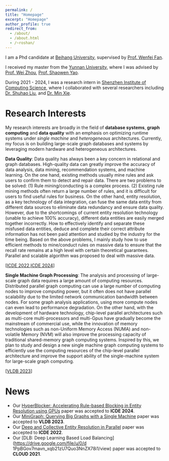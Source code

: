 ```yaml
---
permalink: /
title: "Homepage"
excerpt: "Homepage"
author_profile: true
redirect_from: 
  - /about/
  - /about.html
  - /~roshan/
---
```


I am a Phd candidate at [Beihang University](https://ev.buaa.edu.cn/), supervised by [Prof. Wenfei Fan](https://homepages.inf.ed.ac.uk/wenfei/).

I received my master from the 
[Yunnan University](http://english.ynu.edu.cn/), where I was advised by 
[Prof. Wei Zhou](http://www.sei.ynu.edu.cn/info/1023/1106.htm),
[Prof. Shaowen Yao](http://www.sei.ynu.edu.cn/info/1023/1397.htm).

During 2021 - 2024, I was a research intern in 
[Shenzhen Institute of Computing Science](https://en.sics.ac.cn), 
where I collaborated with several researchers including 
[Dr. Shuhao Liu](https://shuhaoliu.github.io), and
[Dr. Min Xie](https://en.sics.ac.cn/en/col130/337).

# Research Interests

My research interests are broadly in the field of 
**database systems**, **graph computing** and **data quality**
with an emphasis on optimizing runtime systems under 
*single machine* and *heterogeneous* architectures. 
Currently, my focus is on building 
large-scale graph databases and systems by leveraging modern hardware and heterogeneous architectures. 


**Data Quality**:
Data quality has always been a key concern in relational and graph databases. High-quality data can greatly improve the accuracy of data analysis, data mining, recommendation systems, and machine learning. On the one hand, existing methods usually mine rules and ask users to confirm them to detect and repair data. There are two problems to be solved: (1) Rule mining/conducting is a complex process. (2) Existing rule mining methods often return a large number of rules, and it is difficult for users to find useful rules for business. On the other hand, entity resolution, as a key technology of data integration, can fuse the same data entity from different data sources to eliminate data redundancy and ensure data quality. However, due to the shortcomings of current entity resolution technology (unable to achieve 100% accuracy), different data entities are easily merged together incorrectly. How to effectively identify and separate these misfused data entities, deduce and complete their correct attribute information has not been paid attention and studied by the industry for the time being. 
Based on the above problems, I mainly study how to use efficient methods to mine/conduct rules on massive data to ensure that the recall rate remains at a high level with certain theoretical guarantees. Parallel and scalable  algorithm was proposed to deal with massive data.

[[ICDE 2022](https://drive.google.com/file/d/1PpBGov7mavn_xqb21zU7Quo3NnZX78i1/view),[ICDE 2024](https://drive.google.com/file/d/1PpBGov7mavn_xqb21zU7Quo3NnZX78i1/view)]

**Single Machine Graph Processing**: 
The analysis and processing of large-scale graph data requires a large amount of computing resources. Distributed parallel graph computing can use a large number of computing nodes to improve computing power, but it often does not have parallel scalability due to the limited network communication bandwidth between nodes. For some graph analysis applications, using more compute nodes can even lead to performance degradation. On the other hand, with the development of hardware technology, chip-level parallel architectures such as multi-core multi-processors and multi-Gpus have gradually become the mainstream of commercial use, while the innovation of memory technologies such as non-Uniform Memory Access (NUMA) and non-volatile Memory (NVM) will also improve the processing capacity of traditional shared-memory graph computing systems. Inspired by this, we plan to study and design a new single machine graph computing systems to efficiently use the computing resources of the chip-level parallel architecture and improve the support ability of the single-machine system for large-scale graph computing. 

[[VLDB 2023](https://shuhaoliu.github.io/assets/papers/minigraph-full.pdf)]


# News

* Our [HyperBlocker: Accelerating Rule-based Blocking in Entity Resolution using GPUs](https://shuhaoliu.github.io/assets/papers/minigraph-full.pdf) paper was accepted to **ICDE 2024**.
* Our [MiniGraph: Querying Big Graphs with a Single Machine](https://shuhaoliu.github.io/assets/papers/minigraph-full.pdf) paper was accepted to **VLDB 2023**.
* Our [Deep and Collective Entity Resolution in Parallel](https://drive.google.com/file/u/0/d/1PpBGov7mavn_xqb21zU7Quo3NnZX78i1/view) paper was accepted to **ICDE 2022**.
* Our [DLB: Deep Learning Based Load Balancing](https://drive.google.com/file/u/0/d 1PpBGov7mavn_xqb21zU7Quo3NnZX78i1/view) paper was accepted to **CLOUD 2021**.

